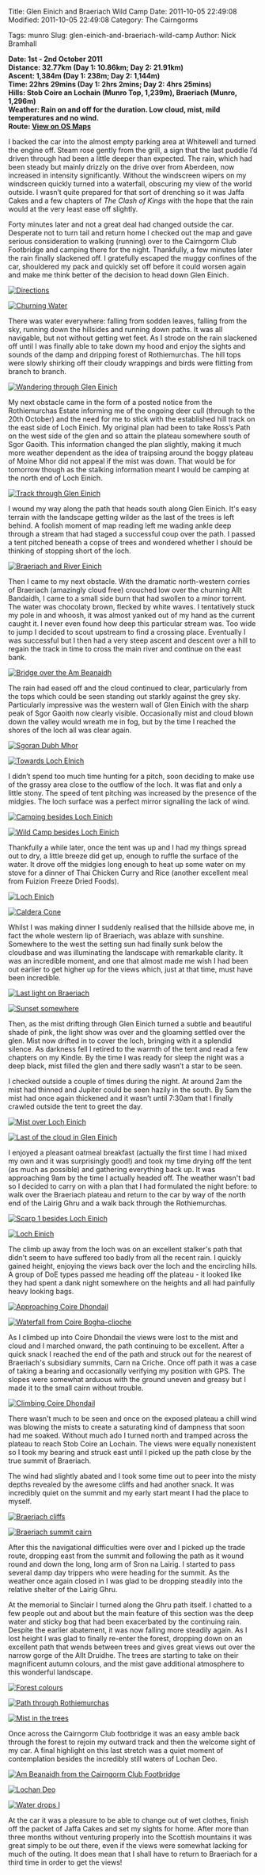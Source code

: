 Title: Glen Einich and Braeriach Wild Camp
Date: 2011-10-05 22:49:08
Modified: 2011-10-05 22:49:08
Category: The Cairngorms

Tags: munro
Slug: glen-einich-and-braeriach-wild-camp
Author: Nick Bramhall

**Date: 1st - 2nd October 2011  
Distance: 32.77km (Day 1: 10.86km; Day 2: 21.91km)  
Ascent:  1,384m (Day 1: 238m; Day 2: 1,144m)  
Time: 22hrs 29mins (Day 1: 2hrs 2mins; Day 2: 4hrs 25mins)  
Hills: Stob Coire an Lochain (Munro Top, 1,239m), Braeriach (Munro, 1,296m)  
Weather: Rain on and off for the duration. Low cloud, mist, mild temperatures and no wind.  
Route: [View on OS Maps](https://www.invertedworld.co.uk/hillwalking/hillwalk/350)**



I backed the car into the almost empty parking area at Whitewell and turned the engine off. Steam rose gently from the grill, a sign that the last puddle I’d driven through had been a little deeper than expected. The rain, which had been steady but mainly drizzly on the drive over from Aberdeen, now increased in intensity significantly. Without the windscreen wipers on my windscreen quickly turned into a waterfall, obscuring my view of the world outside. I wasn’t quite prepared for that sort of drenching so it was Jaffa Cakes and a few chapters of _The Clash of Kings_ with the hope that the rain would at the very least ease off slightly.

<!--more-->

Forty minutes later and not a great deal had changed outside the car. Desperate not to turn tail and return home I checked out the map and gave serious consideration to walking (running) over to the Cairngorm Club Footbridge and camping there for the night. Thankfully, a few minutes later the rain finally slackened off. I gratefully escaped the muggy confines of the car, shouldered my pack and quickly set off before it could worsen again and make me think better of the decision to head down Glen Einich.



[![Directions](http://farm7.static.flickr.com/6139/6206336275_753f33d8f2_b.jpg)](http://www.flickr.com/photos/53725815@N00/6206336275)



[![Churning Water](http://farm7.static.flickr.com/6119/6214426747_9f9547546a_b.jpg)](http://www.flickr.com/photos/53725815@N00/6214426747)



There was water everywhere: falling from sodden leaves, falling from the sky, running down the hillsides and running down paths. It was all navigable, but not without getting wet feet. As I strode on the rain slackened off until I was finally able to take down my hood and enjoy the sights and sounds of the damp and dripping forest of Rothiemurchas. The hill tops were slowly shirking off their cloudy wrappings and birds were flitting from branch to branch.



[![Wandering through Glen Einich](http://farm7.static.flickr.com/6221/6214414093_17917c51d5_b.jpg)](http://www.flickr.com/photos/53725815@N00/6214414093)



My next obstacle came in the form of a posted notice from the Rothiemurchas Estate informing me of the ongoing deer cull (through to the 20th October) and the need for me to stick with the established hill track on the east side of Loch Einich. My original plan had been to take Ross’s Path on the west side of the glen and so attain the plateau somewhere south of Sgor Gaoith. This information changed the plan slightly, making it much more weather dependent as the idea of traipsing around the boggy plateau of Moine Mhor did not appeal if the mist was down. That would be for tomorrow though as the stalking information meant I would be camping at the north end of Loch Einich.



[![Track through Glen Einich](http://farm7.static.flickr.com/6141/6209027562_0c625be540_b.jpg)](http://www.flickr.com/photos/53725815@N00/6209027562)



I wound my way along the path that heads south along Glen Einich. It's easy terrain with the landscape getting wilder as the last of the trees is left behind. A foolish moment of map reading left me wading ankle deep through a stream that had staged a successful coup over the path. I passed a tent pitched beneath a copse of trees and wondered whether I should be thinking of stopping short of the loch.



[![Braeriach and River Einich](http://farm7.static.flickr.com/6146/6204677366_53c6856dec_b.jpg)](http://www.flickr.com/photos/53725815@N00/6204677366)



Then I came to my next obstacle. With the dramatic north-western corries of Braeriach (amazingly cloud free) crouched low over the churning Allt Bandaidh, I came to a small side burn that had swollen to a minor torrent. The water was chocolaty brown, flecked by white waves. I tentatively stuck my pole in and whoosh, it was almost yanked out of my hand as the current caught it. I never even found how deep this particular stream was. Too wide to jump I decided to scout upstream to find a crossing place. Eventually I was successful but I then had a very steep ascent and descent over a hill to regain the track in time to cross the main river and continue on the east bank.



[![Bridge over the Am Beanaidh](http://farm7.static.flickr.com/6192/6209044398_c5cdcd7c13_b.jpg)](http://www.flickr.com/photos/53725815@N00/6209044398)



The rain had eased off and the cloud continued to clear, particularly from the tops which could be seen standing out starkly against the grey sky. Particularly impressive was the western wall of Glen Einich with the sharp peak of Sgor Gaoith now clearly visible. Occasionally mist and cloud blown down the valley would wreath me in fog, but by the time I reached the shores of the loch all was clear again.



[![Sgoran Dubh Mhor](http://farm7.static.flickr.com/6149/6209053922_1d56eb7008_b.jpg)](http://www.flickr.com/photos/53725815@N00/6209053922)



[![Towards Loch EInich](http://farm7.static.flickr.com/6037/6214435481_533313dc7c_b.jpg)](http://www.flickr.com/photos/53725815@N00/6214435481)



I didn’t spend too much time hunting for a pitch, soon deciding to make use of the grassy area close to the outflow of the loch. It was flat and only a little stony. The speed of tent pitching was increased by the presence of the midgies. The loch surface was a perfect mirror signalling the lack of wind. 



[![Camping besides Loch Einich](http://farm7.static.flickr.com/6223/6212397418_f06eb57539_b.jpg)](http://www.flickr.com/photos/53725815@N00/6212397418)



[![Wild Camp besides Loch Einich](http://farm7.static.flickr.com/6178/6203871389_ac0f083e1a_b.jpg)](http://www.flickr.com/photos/53725815@N00/6203871389)



Thankfully a while later, once the tent was up and I had my things spread out to dry, a little breeze did get up, enough to ruffle the surface of the water. It drove off the midgies long enough to heat up some water on my stove for a dinner of Thai Chicken Curry and Rice (another excellent meal from Fuizion Freeze Dried Foods).



[![Loch Einich](http://farm7.static.flickr.com/6010/6204609444_a07e30fa81_b.jpg)](http://www.flickr.com/photos/53725815@N00/6204609444)



[![Caldera Cone](http://farm7.static.flickr.com/6112/6215022500_46fcc10367_b.jpg)](http://www.flickr.com/photos/53725815@N00/6215022500)



Whilst I was making dinner I suddenly realised that the hillside above me, in fact the whole western lip of Braeriach, was ablaze with sunshine. Somewhere to the west the setting sun had finally sunk below the cloudbase and was illuminating the landscape with remarkable clarity. It was an incredible moment, and one that almost made me wish I had been out earlier to get higher up for the views which, just at that time, must have been incredible. 



[![Last light on Braeriach](http://farm7.static.flickr.com/6173/6215005052_9798b58d21_b.jpg)](http://www.flickr.com/photos/53725815@N00/6215005052)



[![Sunset somewhere](http://farm7.static.flickr.com/6165/6204314229_c4d668e42d_b.jpg)](http://www.flickr.com/photos/53725815@N00/6204314229)



Then, as the mist drifting through Glen Einich turned a subtle and beautiful shade of pink, the light show was over and the gloaming settled over the glen. Mist now drifted in to cover the loch, bringing with it a splendid silence. As darkness fell I retired to the warmth of the tent and read a few chapters on my Kindle. By the time I was ready for sleep the night was a deep black, mist filled the glen and there sadly wasn’t a star to be seen.



I checked outside a couple of times during the night. At around 2am the mist had thinned and Jupiter could be seen hazily in the south. By 5am the mist had once again thickened and it wasn’t until 7:30am that I finally crawled outside the tent to greet the day.



[![Mist over Loch Einich](http://farm7.static.flickr.com/6111/6212374818_d6ed5831b2_b.jpg)](http://www.flickr.com/photos/53725815@N00/6212374818)



[![Last of the cloud in Glen Einich](http://farm7.static.flickr.com/6042/6212448866_3f67a04164_b.jpg)](http://www.flickr.com/photos/53725815@N00/6212448866)



I enjoyed a pleasant oatmeal breakfast (actually the first time I had mixed my own and it was surprisingly good!) and took my time drying off the tent (as much as possible) and gathering everything back up. It was approaching 9am by the time I actually headed off. The weather wasn't bad so I decided to carry on with a plan that I had formulated the night before: to walk over the Braeriach plateau and return to the car by way of the north end of the Lairig Ghru and a walk back through the Rothiemurchas.



[![Scarp 1 besides Loch Einich](http://farm7.static.flickr.com/6095/6212415580_306f7d639c_b.jpg)](http://www.flickr.com/photos/53725815@N00/6212415580)



[![Loch Einich](http://farm7.static.flickr.com/6163/6204392661_7b230a223b_b.jpg)](http://www.flickr.com/photos/53725815@N00/6204392661)



The climb up away from the loch was on an excellent stalker's path that didn't seem to have suffered too badly from all the recent rain. I quickly gained height, enjoying the views back over the loch and the encircling hills. A group of DoE types passed me heading off the plateau - it looked like they had spent a dank night somewhere on the heights and all had painfully heavy looking bags.



[![Approaching Coire Dhondail](http://farm7.static.flickr.com/6167/6204548135_3b5c1551cc_b.jpg)](http://www.flickr.com/photos/53725815@N00/6204548135)



[![Waterfall from Coire Bogha-clioche](http://farm7.static.flickr.com/6051/6208573613_f9b19c8c83_b.jpg)](http://www.flickr.com/photos/53725815@N00/6208573613)



As I climbed up into Coire Dhondail the views were lost to the mist and cloud and I marched onward, the path continuing to be excellent. After a quick snack I reached the end of the path and struck out for the nearest of Braeriach's subsidiary summits, Carn na Criche. Once off path it was a case of taking a bearing and occasionally verifying my position with GPS. The slopes were somewhat arduous with the ground uneven and greasy but I made it to the small cairn without trouble. 



[![Climbing Coire Dhondail](http://farm7.static.flickr.com/6125/6208586291_1c6497cd7c_b.jpg)](http://www.flickr.com/photos/53725815@N00/6208586291)



There wasn't much to be seen and once on the exposed plateau a chill wind was blowing the mists to create a saturating kind of dampness that soon had me soaked. Without much ado I turned north and tramped across the plateau to reach Stob Coire an Lochain. The views were equally nonexistent so I took my bearing and struck east until I picked up the path close by the true summit of Braeriach.



The wind had slightly abated and I took some time out to peer into the misty depths revealed by the awesome cliffs and had another snack. It was incredibly quiet on the summit and my early start meant I had the place to myself.



[![Braeriach cliffs](http://farm7.static.flickr.com/6025/6205158158_18f60fb859_b.jpg)](http://www.flickr.com/photos/53725815@N00/6205158158)



[![Braeriach summit cairn](http://farm7.static.flickr.com/6126/6204653819_f1eb97645d_b.jpg)](http://www.flickr.com/photos/53725815@N00/6204653819)



After this the navigational difficulties were over and I picked up the trade route, dropping east from the summit and following the path as it wound round and down the long, long arm of Sron na Lairig. I started to pass several damp day trippers who were heading for the summit. As the weather once again closed in I was glad to be dropping steadily into the relative shelter of the Lairig Ghru.



At the memorial to Sinclair I turned along the Ghru path itself. I chatted to a few people out and about but the main feature of this section was the deep water and sticky bog that had been exacerbated by the continuing rain. Despite the earlier abatement, it was now falling more steadily again. As I lost height I was glad to finally re-enter the forest, dropping down on an excellent path that wends between trees and gives great views out over the narrow gorge of the Allt Druidhe. The trees are starting to take on their magnificent autumn colours, and the mist gave additional atmosphere to this wonderful landscape.



[![Forest colours](http://farm7.static.flickr.com/6133/6205220310_3da931174d_b.jpg)](http://www.flickr.com/photos/53725815@N00/6205220310)



[![Path through Rothiemurchas](http://farm7.static.flickr.com/6167/6204694167_ea1bbba60e_b.jpg)](http://www.flickr.com/photos/53725815@N00/6204694167)



[![Mist in the trees](http://farm7.static.flickr.com/6171/6205231890_6145e8612a_b.jpg)](http://www.flickr.com/photos/53725815@N00/6205231890)



Once across the Cairngorm Club footbridge it was an easy amble back through the forest to rejoin my outward track and then the welcome sight of my car. A final highlight on this last stretch was a quiet moment of contemplation besides the incredibly still waters of Lochan Deo.



[![Am Beanaidh from the Cairngorm Club Footbridge](http://farm7.static.flickr.com/6004/6205252068_11709840f2_b.jpg)](http://www.flickr.com/photos/53725815@N00/6205252068)



[![Lochan Deo](http://farm7.static.flickr.com/6167/6204838215_7d1bff1cb7_b.jpg)](http://www.flickr.com/photos/53725815@N00/6204838215)



[![Water drops I](http://farm7.static.flickr.com/6146/6205265746_3a48fae00c_b.jpg)](http://www.flickr.com/photos/53725815@N00/6205265746)



At the car it was a pleasure to be able to change out of wet clothes, finish off the packet of Jaffa Cakes and set my sights for home. After more than three months without venturing properly into the Scottish mountains it was great simply to be out there, even if the views were somewhat lacking for much of the outing. It does mean that I shall have to return to Braeriach for a third time in order to get the views!
